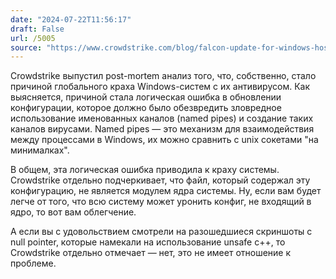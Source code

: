 ```yaml
---
date: "2024-07-22T11:56:17"
draft: False
url: /5005
source: "https://www.crowdstrike.com/blog/falcon-update-for-windows-hosts-technical-details/"
---
```


Crowdstrike выпустил post-mortem анализ того, что, собственно, стало причиной глобального краха Windows-систем с их антивирусом. Как выясняется, причиной стала логическая ошибка в обновлении конфигурации, которое должно было обезвредить зловредное использование именованных каналов (named pipes) и создание таких каналов вирусами. Named pipes — это механизм для взаимодействия между процессами в Windows, их можно сравнить с unix сокетами "на минималках". 

В общем, эта логическая ошибка приводила к краху системы. Crowdstrike отдельно подчеркивает, что файл, который содержал эту конфигурацию, не является модулем ядра системы. Ну, если вам будет легче от того, что всю систему может уронить конфиг, не входящий в ядро, то вот вам облегчение.

А если вы с удовольствием смотрели на разошедшиеся скриншоты с null pointer, которые намекали на использование unsafe c++, то Crowdstrike отдельно отмечает — нет, это не имеет отношение к проблеме.
